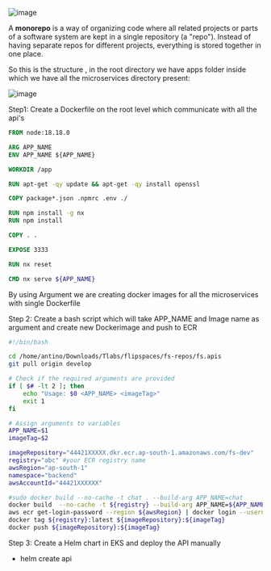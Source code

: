 ![image](https://github.com/user-attachments/assets/2469002f-37c2-42e9-974e-87f952fbf90b)



A **monorepo** is a way of organizing code where all related projects or parts of a software system are kept in a single repository (a "repo"). 
Instead of having separate repos for different projects, everything is stored together in one place.

So this is the structure , in the root directory we have apps folder inside which we have all the microservices directory present:

![image](https://github.com/user-attachments/assets/23f7b39f-15be-428d-b750-026f3f584c00)


Step1:
Create a Dockerfile on the root level which communicate with all the api's

```Dockerfile
FROM node:18.18.0

ARG APP_NAME
ENV APP_NAME ${APP_NAME}

WORKDIR /app

RUN apt-get -qy update && apt-get -qy install openssl

COPY package*.json .npmrc .env ./

RUN npm install -g nx
RUN npm install

COPY . .

EXPOSE 3333

RUN nx reset

CMD nx serve ${APP_NAME}
```
By using Argument we are creating docker images for all the microservices with single Dockerfile

Step 2:
Create a bash script which will take APP_NAME and Image name as argument and create new Dockerimage and push to ECR

```bash
#!/bin/bash

cd /home/antino/Downloads/Tlabs/flipspaces/fs-repos/fs.apis
git pull origin develop

# Check if the required arguments are provided
if [ $# -lt 2 ]; then
    echo "Usage: $0 <APP_NAME> <imageTag>"
    exit 1
fi

# Assign arguments to variables
APP_NAME=$1
imageTag=$2

imageRepository="44421XXXXX.dkr.ecr.ap-south-1.amazonaws.com/fs-dev"
registry="abc" #your ECR registry name
awsRegion="ap-south-1"
namespace="backend"
awsAccountId="44421XXXXXX"

#sudo docker build --no-cache -t chat . --build-arg APP_NAME=chat
docker build  --no-cache -t ${registry} --build-arg APP_NAME=${APP_NAME} .
aws ecr get-login-password --region ${awsRegion} | docker login --username AWS --password-stdin ${awsAccountId}.dkr.ecr.${awsRegion}.amazonaws.com
docker tag ${registry}:latest ${imageRepository}:${imageTag}
docker push ${imageRepository}:${imageTag}

```

Step 3:
Create a Helm chart in EKS and deploy the API manually

 - helm create api
  
